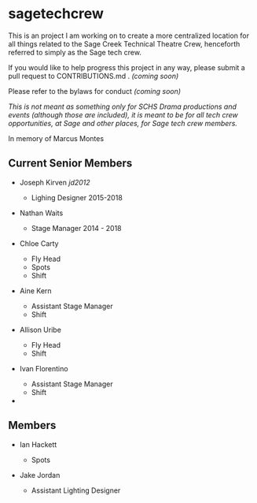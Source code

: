 # sagetechcrew

This is an project I am working on to create a more centralized location for all things related to the Sage Creek Technical Theatre Crew, henceforth referred to simply as the Sage tech crew.

If you would like to help progress this project in any way, please submit a pull request to CONTRIBUTIONS.md . *(coming soon)*

Please refer to the bylaws for conduct *(coming soon)*

*This is not meant as something only for SCHS Drama productions and events (although those are included), it is meant to be for all tech crew opportunities, at Sage and other places, for Sage tech crew members.*

In memory of Marcus Montes


## Current Senior Members

- Joseph Kirven *jd2012*
  - Lighing Designer 2015-2018

- Nathan Waits
  - Stage Manager 2014 - 2018

- Chloe Carty
  - Fly Head
  - Spots
  - Shift

- Aine Kern
  - Assistant Stage Manager
  - Shift

- Allison Uribe
  - Fly Head
  - Shift
  
- Ivan Florentino
  - Assistant Stage Manager
  - Shift

- 



## Members

- Ian Hackett
  - Spots

- Jake Jordan
  - Assistant Lighting Designer



